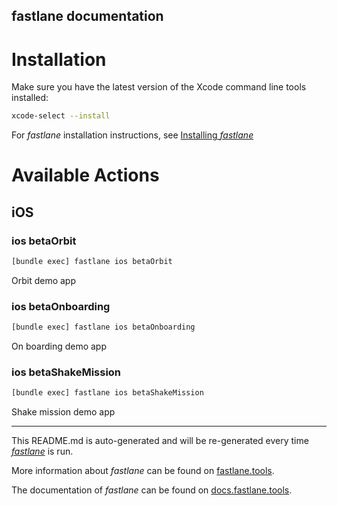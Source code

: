fastlane documentation
----

# Installation

Make sure you have the latest version of the Xcode command line tools installed:

```sh
xcode-select --install
```

For _fastlane_ installation instructions, see [Installing _fastlane_](https://docs.fastlane.tools/#installing-fastlane)

# Available Actions

## iOS

### ios betaOrbit

```sh
[bundle exec] fastlane ios betaOrbit
```

Orbit demo app

### ios betaOnboarding

```sh
[bundle exec] fastlane ios betaOnboarding
```

On boarding demo app

### ios betaShakeMission

```sh
[bundle exec] fastlane ios betaShakeMission
```

Shake mission demo app

----

This README.md is auto-generated and will be re-generated every time [_fastlane_](https://fastlane.tools) is run.

More information about _fastlane_ can be found on [fastlane.tools](https://fastlane.tools).

The documentation of _fastlane_ can be found on [docs.fastlane.tools](https://docs.fastlane.tools).
